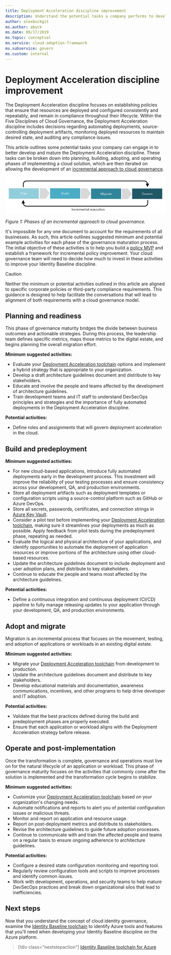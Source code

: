 ```yaml
---
title: Deployment Acceleration discipline improvement
description: Understand the potential tasks a company performs to develop and mature its Deployment Acceleration discipline in each phase of cloud adoption.
author: alexbuckgit
ms.author: abuck
ms.date: 09/17/2019
ms.topic: conceptual
ms.service: cloud-adoption-framework
ms.subservice: govern
ms.custom: internal
---
```


# Deployment Acceleration discipline improvement

The Deployment Acceleration discipline focuses on establishing policies that ensure that resources are deployed and configured consistently and repeatably, and remain in compliance throughout their lifecycle. Within the Five Disciplines of Cloud Governance, the Deployment Acceleration discipline includes decisions regarding automating deployments, source-controlling deployment artifacts, monitoring deployed resources to maintain desired state, and auditing any compliance issues.

This article outlines some potential tasks your company can engage in to better develop and mature the Deployment Acceleration discipline. These tasks can be broken down into planning, building, adopting, and operating phases of implementing a cloud solution, which are then iterated on allowing the development of an [incremental approach to cloud governance](../guides/index.md#an-incremental-approach-to-cloud-governance).

![Phases of an incremental approach to cloud governance](../../_images/govern/adoption-phases.png)

*Figure 1: Phases of an incremental approach to cloud governance.*

It's impossible for any one document to account for the requirements of all businesses. As such, this article outlines suggested minimum and potential example activities for each phase of the governance maturation process. The initial objective of these activities is to help you build a [policy MVP](../guides/index.md#an-incremental-approach-to-cloud-governance) and establish a framework for incremental policy improvement. Your cloud governance team will need to decide how much to invest in these activities to improve your Identity Baseline discipline.

> [!CAUTION]
> Neither the minimum or potential activities outlined in this article are aligned to specific corporate policies or third-party compliance requirements. This guidance is designed to help facilitate the conversations that will lead to alignment of both requirements with a cloud governance model.

## Planning and readiness

This phase of governance maturity bridges the divide between business outcomes and actionable strategies. During this process, the leadership team defines specific metrics, maps those metrics to the digital estate, and begins planning the overall migration effort.

**Minimum suggested activities:**

- Evaluate your [Deployment Acceleration toolchain](./toolchain.md) options and implement a hybrid strategy that is appropriate to your organization.
- Develop a draft architecture guidelines document and distribute to key stakeholders.
- Educate and involve the people and teams affected by the development of architecture guidelines.
- Train development teams and IT staff to understand DevSecOps principles and strategies and the importance of fully automated deployments in the Deployment Acceleration discipline.

**Potential activities:**

- Define roles and assignments that will govern deployment acceleration in the cloud.

## Build and predeployment

**Minimum suggested activities:**

- For new cloud-based applications, introduce fully automated deployments early in the development process. This investment will improve the reliability of your testing processes and ensure consistency across your development, QA, and production environments.
- Store all deployment artifacts such as deployment templates or configuration scripts using a source-control platform such as GitHub or Azure DevOps.
- Store all secrets, passwords, certificates, and connection strings in [Azure Key Vault](/azure/key-vault/).
- Consider a pilot test before implementing your [Deployment Acceleration toolchain](./toolchain.md), making sure it streamlines your deployments as much as possible. Apply feedback from pilot tests during the predeployment phase, repeating as needed.
- Evaluate the logical and physical architecture of your applications, and identify opportunities to automate the deployment of application resources or improve portions of the architecture using other cloud-based resources.
- Update the architecture guidelines document to include deployment and user adoption plans, and distribute to key stakeholders.
- Continue to educate the people and teams most affected by the architecture guidelines.

**Potential activities:**

- Define a continuous integration and continuous deployment (CI/CD) pipeline to fully manage releasing updates to your application through your development, QA, and production environments.

## Adopt and migrate

Migration is an incremental process that focuses on the movement, testing, and adoption of applications or workloads in an existing digital estate.

**Minimum suggested activities:**

- Migrate your [Deployment Acceleration toolchain](./toolchain.md) from development to production.
- Update the architecture guidelines document and distribute to key stakeholders.
- Develop educational materials and documentation, awareness communications, incentives, and other programs to help drive developer and IT adoption.

**Potential activities:**

- Validate that the best practices defined during the build and predeployment phases are properly executed.
- Ensure that each application or workload aligns with the Deployment Acceleration strategy before release.

## Operate and post-implementation

Once the transformation is complete, governance and operations must live on for the natural lifecycle of an application or workload. This phase of governance maturity focuses on the activities that commonly come after the solution is implemented and the transformation cycle begins to stabilize.

**Minimum suggested activities:**

- Customize your [Deployment Acceleration toolchain](./toolchain.md) based on your organization's changing needs.
- Automate notifications and reports to alert you of potential configuration issues or malicious threats.
- Monitor and report on application and resource usage.
- Report on post-deployment metrics and distribute to stakeholders.
- Revise the architecture guidelines to guide future adoption processes.
- Continue to communicate with and train the affected people and teams on a regular basis to ensure ongoing adherence to architecture guidelines.

<!-- docutune:ignore "desired state configuration" -->

**Potential activities:**

- Configure a desired state configuration monitoring and reporting tool.
- Regularly review configuration tools and scripts to improve processes and identify common issues.
- Work with development, operations, and security teams to help mature DevSecOps practices and break down organizational silos that lead to inefficiencies.

## Next steps

Now that you understand the concept of cloud identity governance, examine the [Identity Baseline toolchain](./toolchain.md) to identify Azure tools and features that you'll need when developing your Identity Baseline discipline on the Azure platform.

> [!div class="nextstepaction"]
> [Identity Baseline toolchain for Azure](./toolchain.md)
